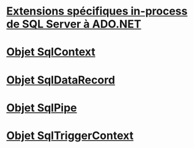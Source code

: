 # [Extensions spécifiques in-process de SQL Server à ADO.NET](sql-server-in-process-specific-extensions-to-ado-net.md)
# [Objet SqlContext](sqlcontext-object.md)
# [Objet SqlDataRecord](sqldatarecord-object.md)
# [Objet SqlPipe](sqlpipe-object.md)
# [Objet SqlTriggerContext](sqltriggercontext-object.md)
